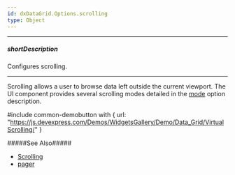 ```yaml
---
id: dxDataGrid.Options.scrolling
type: Object
---
```

---
##### shortDescription
Configures scrolling.

---
Scrolling allows a user to browse data left outside the current viewport. The UI component provides several scrolling modes detailed in the [mode](/api-reference/10%20UI%20Widgets/dxDataGrid/1%20Configuration/scrolling/mode.md '{basewidgetpath}/Configuration/scrolling/#mode') option description.

#include common-demobutton with {
    url: "https://js.devexpress.com/Demos/WidgetsGallery/Demo/Data_Grid/VirtualScrolling/"
}

#####See Also#####
- [Scrolling](/concepts/05%20Widgets/DataGrid/40%20Scrolling '/Documentation/Guide/Widgets/DataGrid/Scrolling/')
- [pager](/api-reference/10%20UI%20Widgets/GridBase/1%20Configuration/pager '/Documentation/ApiReference/UI_Widgets/dxDataGrid/Configuration/pager/')